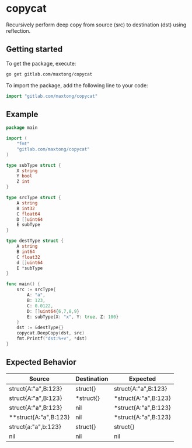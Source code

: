 # copycat

Recursively perform deep copy from source (src) to destination (dst) using reflection.

## Getting started

To get the package, execute:
```sh
go get gitlab.com/maxtong/copycat
```

To import the package, add the following line to your code:
```go
import "gitlab.com/maxtong/copycat"
```

## Example
```go
package main

import (
    "fmt"
    "gitlab.com/maxtong/copycat"
)

type subType struct {
    X string
    Y bool
    Z int
}

type srcType struct {
    A string
    B int32
    C float64
    D []uint64
    E subType
}

type destType struct {
    A string
    B int64
    C float32
    d []uint64
    E *subType
}

func main() {
    src := srcType{
        A: "a",
        B: 123,
        C: 0.0122,
        D: []uint64{6,7,8,9}
        E: subType{X: "x", Y: true, Z: 100}
    }
    dst := &destType{}
    copycat.DeepCopy(dst, src)
    fmt.Printf("dst:%+v", *dst)
}

```

## Expected Behavior

|Source|Destination|Expected|
|---|---|---|
|struct{A:"a",B:123}|struct{}|struct{A:"a",B:123}|
|struct{A:"a",B:123}|*struct{}|*struct{A:"a",B:123}|
|struct{A:"a",B:123}|nil|*struct{A:"a",B:123}|
|**struct{A:"a",B:123}|nil|*struct{A:"a",B:123}|
|struct{a:"a",b:123}|struct{}|struct{}|
|nil|nil|nil|
